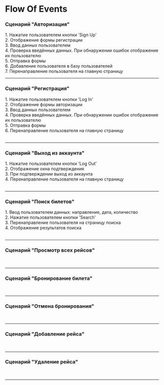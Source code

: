 # Flow Of Events
<h3>Сценарий "Авторизация"</h3>
1. Нажатие пользователем кнопки 'Sign Up'<br>
2. Отображение формы регистрации<br>
3. Ввод данных пользователем<br>
4. Проверка введённых данных. При обнаружении ошибок отображение их пользователю<br>
5. Отправка формы<br>
6. Добавление пользователя в базу пользователей<br>
7. Перенаправление пользователя на главную страницу<br>
<hr>
<h3>Сценарий "Регистрация"</h3>
1. Нажатие пользователем кнопки 'Log In'<br>
2. Отображение формы авторизации<br>
3. Ввод данных пользователем<br>
4. Проверка введённых данных. При обнаружении ошибок отображение их пользователю<br>
5. Отправка формы<br>
6. Перенаправление пользователя на главную страницу<br>
<br>
<hr>
<h3>Сценарий "Выход из аккаунта"</h3>
1. Нажатие пользователем кнопки 'Log Out'<br>
2. Отображение окна подтверждения<br>
3. При подтверждении выход из аккаунта<br>
4. Перенаправление пользователя на главную страницу<br>
<br>
<hr>
<h3>Сценарий "Поиск билетов"</h3>
1. Ввод пользователем данных: направление, дата, количество<br>
2. Нажатие пользователем кнопки 'Search'<br>
3. Перенаправление пользователя на страницу поиска<br>
4. Отображение результатов поиска<br>
<br>
<hr>
<h3>Сценарий "Просмотр всех рейсов"</h3>
<br>
<hr>
<h3>Сценарий "Бронирование билета"</h3>
<br>
<hr>
<h3>Сценарий "Отмена бронирования"</h3>
<br>
<hr>
<h3>Сценарий "Добавление рейса"</h3>
<br>
<hr>
<h3>Сценарий "Удаление рейса"</h3>
<br>
<hr>
